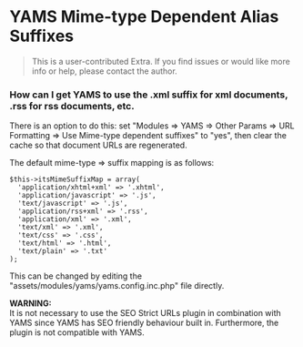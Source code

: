 YAMS Mime-type Dependent Alias Suffixes
=======================================

> This is a user-contributed Extra. If you find issues or would like more info or help, please contact the author.

### How can I get YAMS to use the .xml suffix for xml documents, .rss for rss documents, etc.

There is an option to do this: set "Modules => YAMS => Other Params => URL Formatting => Use Mime-type dependent suffixes" to "yes", then clear the cache so that document URLs are regenerated.

The default mime-type => suffix mapping is as follows:

    $this->itsMimeSuffixMap = array(
      'application/xhtml+xml' => '.xhtml',
      'application/javascript' => '.js',
      'text/javascript' => '.js',
      'application/rss+xml' => '.rss',
      'application/xml' => '.xml',
      'text/xml' => '.xml',
      'text/css' => '.css',
      'text/html' => '.html',
      'text/plain' => '.txt'
    );

This can be changed by editing the "assets/modules/yams/yams.config.inc.php" file directly.

**WARNING:**  
It is not necessary to use the SEO Strict URLs plugin in combination with YAMS since YAMS has SEO friendly behaviour built in. Furthermore, the plugin is not compatible with YAMS.

